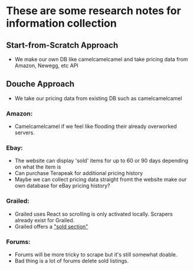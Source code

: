 # These are some research notes for information collection

## Start-from-Scratch Approach

- We make our own DB like camelcamelcamel and take pricing data from Amazon, Newegg, etc API

## Douche Approach

- We take our pricing data from existing DB such as camelcamelcamel

### Amazon:

- Camelcamelcamel if we feel like flooding their already overworked servers.

### Ebay:

- The website can display 'sold' items for up to 60 or 90 days depending on what the item is
- Can purchase Terapeak for additional pricing history
- Maybe we can collect pricing data straight fromt the website make our own database for eBay pricing history?

### Grailed:

- Grailed uses React so scrolling is only activated locally. Scrapers already exist for Grailed.
- Grailed offers a ["sold section"](https://www.grailed.com/feed/-pjlWV8wqQ)

### Forums:

- Forums will be more tricky to scrape but it's still somewhat doable.
- Bad thing is a lot of forums delete sold listings.
